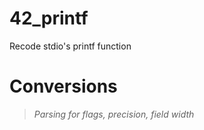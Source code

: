 # 42_printf

Recode stdio's printf function

# Conversions
> *Parsing for flags, precision, field width*
